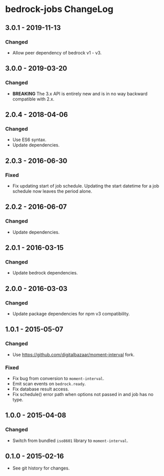# bedrock-jobs ChangeLog

## 3.0.1 - 2019-11-13

### Changed
- Allow peer dependency of bedrock v1 - v3.

## 3.0.0 - 2019-03-20

### Changed
- **BREAKING** The 3.x API is entirely new and is in no way backward compatible
  with 2.x.

## 2.0.4 - 2018-04-06

### Changed
- Use ES6 syntax.
- Update dependencies.

## 2.0.3 - 2016-06-30

### Fixed
- Fix updating start of job schedule. Updating the start datetime
  for a job schedule now leaves the period alone.

## 2.0.2 - 2016-06-07

### Changed
- Update dependencies.

## 2.0.1 - 2016-03-15

### Changed
- Update bedrock dependencies.

## 2.0.0 - 2016-03-03

### Changed
- Update package dependencies for npm v3 compatibility.

## 1.0.1 - 2015-05-07

### Changed
- Use https://github.com/digitalbazaar/moment-interval fork.

### Fixed
- Fix bug from conversion to `moment-interval`.
- Emit scan events on `bedrock.ready`.
- Fix database result access.
- Fix schedule() error path when options not passed in and job has no type.

## 1.0.0 - 2015-04-08

### Changed
- Switch from bundled `iso8601` library to `moment-interval`.

## 0.1.0 - 2015-02-16

- See git history for changes.
